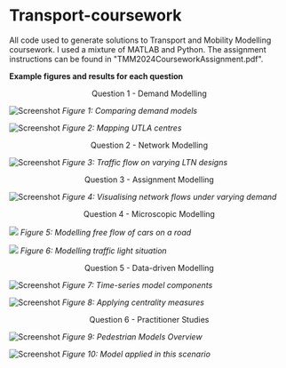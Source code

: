 # Transport-coursework

All code used to generate solutions to Transport and Mobility Modelling coursework. I used a mixture of MATLAB and Python. The assignment instructions can be found in "TMM2024CourseworkAssignment.pdf".

**Example figures and results for each question**

<div align="center">
Question 1 - Demand Modelling
</div>

![Screenshot](images/originvsdestination.png)
*Figure 1: Comparing demand models*

![Screenshot](images/ukmap.png)
*Figure 2: Mapping UTLA centres*

<div align="center">
Question 2 - Network Modelling
</div>

![Screenshot](images/q2.png)
*Figure 3: Traffic flow on varying LTN designs*

<div align="center">
Question 3 - Assignment Modelling
</div>

![Screenshot](images/network.png)
*Figure 4: Visualising network flows under varying demand*

<div align="center">
Question 4 - Microscopic Modelling
</div>

![](https://github.com/izzy-popiolek/Transport-coursework/blob/main/freeflow_gif1.gif)
*Figure 5: Modelling free flow of cars on a road*

![](https://github.com/izzy-popiolek/Transport-coursework/blob/main/carcrash_gif1.gif)
*Figure 6: Modelling traffic light situation*

<div align="center">
Question 5 - Data-driven Modelling
</div>

![Screenshot](images/q5a.2_figure.png)
*Figure 7: Time-series model components*

![Screenshot](images/centrality.png)
*Figure 8: Applying centrality measures*

<div align="center">
Question 6 - Practitioner Studies
</div>

![Screenshot](images/micromodeldistinction.png)
*Figure 9: Pedestrian Models Overview*

![Screenshot](images/designingbridge.png)
*Figure 10: Model applied in this scenario*